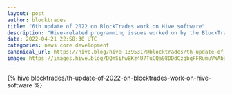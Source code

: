 ```yaml
---
layout: post
author: blocktrades
title: "6th update of 2022 on BlockTrades work on Hive software"
description: "Hive-related programming issues worked on by the BlockTrades team since my last post."
date: 2022-04-21 22:58:30 UTC
categories: news core development
canonical_url: https://hive.blog/hive-139531/@blocktrades/th-update-of-2022-on-blocktrades-work-on-hive-software
image: https://images.hive.blog/DQmSihw8Kz4U7TuCQa98DDdCzqbqPFRumuVWAbareiYZW1Z/blocktrades%20update.png
---
```

{% hive blocktrades/th-update-of-2022-on-blocktrades-work-on-hive-software %}
